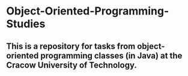 # Object-Oriented-Programming-Studies

## This is a repository for tasks from object-oriented programming classes (in Java) at the Cracow University of Technology.

